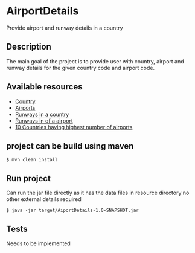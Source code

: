 # AirportDetails
Provide airport and runway details in a country

## Description
The main goal of the project is to provide user with country, airport and runway details for the given country code and airport code.

## Available resources
* [Country](/countries/{countryCode})
* [Airports](/countries/{countryCode}/airports)
* [Runways in a country](/countries/{countryCode}/runways)
* [Runways in of a airport](/airports/{airportId}/runways)
* [10 Countries having highest number of airports](/countries/highestAirports)

## project can be build using maven
```
$ mvn clean install
```

## Run project
Can run the jar file directly as it has the data files in resource directory no other external details required
```
$ java -jar target/AiportDetails-1.0-SNAPSHOT.jar
```

## Tests
Needs to be implemented